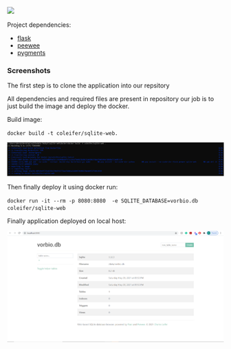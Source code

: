 
![](https://pbs.twimg.com/profile_images/1273307847103635465/lfVWBmiW_400x400.png)


Project dependencies:

* [flask](http://flask.pocoo.org)
* [peewee](http://docs.peewee-orm.com)
* [pygments](http://pygments.org)


### Screenshots

The first step is to clone the application into our repsitory

All dependencies and required files are present in repository our job is to just build the image and deploy the docker.

Build image:

`docker build -t coleifer/sqlite-web.`

![](https://raw.githubusercontent.com/vipulbkota/vor/main/build.PNG)

Then finally deploy it using docker run:

`docker run -it --rm -p 8080:8080  -e SQLITE_DATABASE=vorbio.db coleifer/sqlite-web`



Finally application deployed on local host:


![](https://raw.githubusercontent.com/vipulbkota/vor/main/final.PNG)
